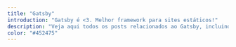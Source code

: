 ```yaml
---
title: "Gatsby"
introduction: "Gatsby é <3. Melhor framework para sites estáticos!"
description: "Veja aqui todos os posts relacionados ao Gatsby, incluindo Netlify CMS, GraphQL e mais."
color: "#452475"
---
```

